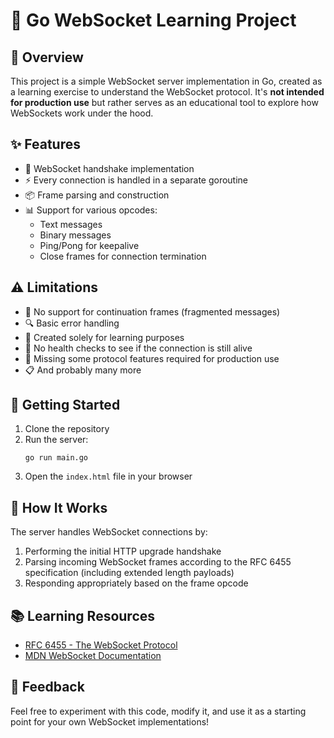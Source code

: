# 🔌 Go WebSocket Learning Project

## 📝 Overview

This project is a simple WebSocket server implementation in Go, created as a learning exercise to understand the
WebSocket protocol. It's **not intended for production use** but rather serves as an educational tool to explore how
WebSockets work under the hood.

## ✨ Features

- 🤝 WebSocket handshake implementation
- ⚡ Every connection is handled in a separate goroutine
- 📦 Frame parsing and construction
- 📊 Support for various opcodes:
    - Text messages
    - Binary messages
    - Ping/Pong for keepalive
    - Close frames for connection termination

## ⚠️ Limitations

- 🚫 No support for continuation frames (fragmented messages)
- 🔍 Basic error handling
- 🧪 Created solely for learning purposes
- 💓 No health checks to see if the connection is still alive
- 📌 Missing some protocol features required for production use
- 📋 And probably many more

## 🚀 Getting Started

1. Clone the repository
2. Run the server:
   ```
   go run main.go
   ```
3. Open the `index.html` file in your browser

## 🔧 How It Works

The server handles WebSocket connections by:

1. Performing the initial HTTP upgrade handshake
2. Parsing incoming WebSocket frames according to the RFC 6455 specification (including extended length payloads)
3. Responding appropriately based on the frame opcode

## 📚 Learning Resources

- [RFC 6455 - The WebSocket Protocol](https://tools.ietf.org/html/rfc6455)
- [MDN WebSocket Documentation](https://developer.mozilla.org/en-US/docs/Web/API/WebSockets_API)

## 📣 Feedback

Feel free to experiment with this code, modify it, and use it as a starting point for your own WebSocket
implementations!